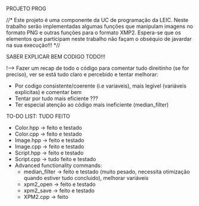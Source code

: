 PROJETO PROG

//*
Este projeto é uma componente da UC de programação da LEIC. Neste trabalho serão implementadas algumas funções que manipulam imagens no formato PNG
e outras funções para o formato XMP2.
Espera-se que os elementos que participam neste trabalho não façam o obséquio de javardar na sua execução!!!
*//
  
SABER EXPLICAR BEM CODIGO TODO!!!

!--> Fazer um recap de todo o código para comentar tudo direitinho (se for preciso), ver se está tudo claro e percebido e tentar melhorar:
- Por codigo consistente/coerente (i.e variaveis), mais legível (variáveis explicitas) e comentar bem
- Tentar por tudo mais eficiente ???
- Ter especial atenção ao código mais ineficiente (median_filter)

TO-DO LIST: TUDO FEITO
- Color.hpp -> feito e testado
- Color.cpp -> feito e testado
- Image.hpp -> feito e testado
- Image.cpp -> feito e testado
- Script.hpp -> feito e testado
- Script.cpp -> tudo feito e testado
- Advanced functionality commands:
  - median_filter -> feito e testado (muito pesado, necessita otimização quando estiver tudo concluido), melhorar variáveis
  - xpm2_open -> feito e testado
  - xpm2_save -> feito e testado 
  - XPM2.cpp -> feito
